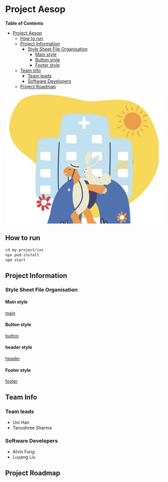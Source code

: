 # Project Aesop
<!-- markdown-toc start - Don't edit this section. Run M-x markdown-toc-refresh-toc -->
**Table of Contents**

- [Project Aesop](#project-aesop)
    - [How to run](#how-to-run)
    - [Project Information](#project-information)
        - [Style Sheet File Organisation](#style-sheet-file-organisation)
            - [Main style](#main-style)
            - [Button style](#button-style)
            - [Footer style](#footer-style)
    - [Team Info](#team-info)
        - [Team leads](#team-leads)
        - [Software Developers](#software-developers)
    - [Project Roadmap](#project-roadmap)

<!-- markdown-toc end -->

![logo](aesop-project/images/logo.png) 

## How to run
```
cd my-project/ios
npx pod-install
npm start
```

## Project Information

### Style Sheet File Organisation
#### Main style
[main](aesop-project/components/style/main.js) 

#### Button style
[button](aesop-project/components/style/button.js) 


#### header style
[header](aesop-project/components/style/header.js) 

#### Footer style
[footer](aesop-project/components/style/footer.js) 

## Team Info

### Team leads
* Uni Han
* Tanushree Sharma
 
### Software Developers
* Alvin Fung
* Luyang Liu

## Project Roadmap
